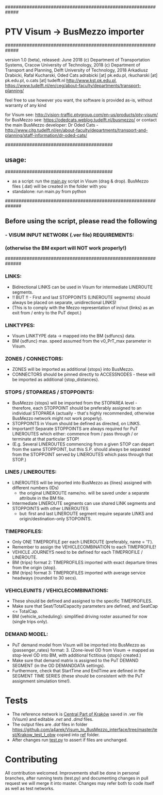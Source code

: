 #############################################################
#              PTV Visum -> BusMezzo importer              ##
#############################################################

version 1.0 (beta), released: June 2018
(c) Department of Transportation Systems, Cracow University of Technology, 2018
(c) Department of Transport and Planning, Delft University of Technology, 2018
Arkadiusz Drabicki, Rafal Kucharski, Oded Cats
adrabicki [at] pk.edu.pl, rkucharski [at] pk.edu.pl, o.cats [at] tudelft.nl
http://www.kst.pk.edu.pl, https://www.tudelft.nl/en/ceg/about-faculty/departments/transport-planning/

feel free to use however you want, the software is provided as-is, without warranty of any kind

for Visum see: http://vision-traffic.ptvgroup.com/en-us/products/ptv-visum/
for BusMezzo see: https://odedcats.weblog.tudelft.nl/busmezzo/
or contact the main BusMezzo developer:
Dr Oded Cats - http://www.citg.tudelft.nl/en/about-faculty/departments/transport-and-planning/staff-information/dr-oded-cats/


########################################
##               usage:                ##
########################################

* as a script:
run the [main.py](https://github.com/a4arek/Visum_to_BusMezzo_interface/blob/master/main.py) script in Visum (drag & drop).
BusMezzo files (.dat) will be created in the folder with you
* standalone: run main.py from python 


##############################################################
##     Before using the script, please read the following    ##
###     - VISUM INPUT NETWORK (.ver file) REQUIREMENTS:       ##
###     (otherwise the BM export will NOT work properly!)     ##
##############################################################

### LINKS:
- Bidirectional LINKS can be used in Visum for intermediate LINEROUTE segments.
- !! BUT !! - First and last STOPPOINTS (LINEROUTE segments) should always be placed on separate, unidirectional LINKS!
- (This is to comply with the Mezzo representation of in/out {links} as an exit from / entry to the PuT depot.)

### LINKTYPES:
- Visum LINKTYPE data -> mapped into the BM {sdfuncs} data.
- BM {sdfunc} max. speed assumed from the v0_PrT_max parameter in Visum.

### ZONES / CONNECTORS:
- ZONES will be imported as additional {stops} into BusMezzo.
- CONNECTORS should be pinned directly to ACCESSNODES - these will be imported as additional {stop_distances}.

### STOPS / STOPAREAS / STOPPOINTS:
- BusMezzo {stops} will be imported from the STOPAREA level - therefore, each STOPPOINT should be preferably assigned
  to an individual STOPAREA (actually - that's highly recommended, otherwise BusMezzo network might not work properly).
- STOPPOINTS in Visum should be defined as directed, on LINKS.
- Important!! Separate STOPPOINTS are always required for PuT LINEROUTES which either:
  commence from / pass through / or terminate at that particular STOP!
- (E.g. Several LINEROUTES commencing from a given STOP can depart from the same STOPPOINT, but this S.P. should
  always be separated from the STOPPOINT served by LINEROUTES which pass through that STOP.)

### LINES / LINEROUTES:
- LINEROUTES will be imported into BusMezzo as {lines} assigned with different numbers (IDs)
  - the original LINEROUTE name/no. will be saved under a separate attribute in the BM file.
- Intermediate LINEROUTE segments can use shared LINK segments and STOPPOINTS with other LINEROUTES
  - but: first and last LINEROUTE segment require separate LINKS and origin/destination-only STOPOINTS.

### TIMEPROFILES:
- Only ONE TIMEPROFILE per each LINEROUTE (preferably, name = '1').
- Remember to assign the VEHICLECOMBINATION to each TIMEPROFILE!
- VEHICLE JOURNEYS need to be defined for each TIMEPROFILE / LINEROUTE.
- BM {trips} format 2: TIMEPROFILES imported with exact departure times from the origin {stop}.
- BM {trips} format 3: TIMEPROFILES imported with average service headways (rounded to 30 secs).

### VEHICLEUNITS / VEHICLECOMBINATIONS:
- These should be defined and assigned to the specific TIMEPROFILES.
- Make sure that Seat/TotalCapacity parameters are defined, and SeatCap <= TotalCap.
- BM {vehicle_scheduling}: simplified driving roster assumed for now (single trips only).

### DEMAND MODEL:
- PuT demand model from Visum will be imported into BusMezzo as {passenger_rates} format: 3.
  (Zone-level OD from Visum -> mapped as stop-level OD into BM, with additional fictitious {stops} created.)
- Make sure that demand matrix is assigned to the PuT DEMAND SEGMENT (in the OD DEMANDDATA settings).
- Furthermore, check that StartTime and EndTime are defined in the SEGMENT TIME SERIES (these should be consistent
  with the PuT assignment simulation time!).
  
# Tests
  
 * The reference network is [Central Part of Kraków](https://github.com/a4arek/Visum_to_BusMezzo_interface/blob/master/test/Krakow_test_I_obw/KRK_test1.ver) saved in .ver file (Visum) and editable _.net_ and _.dmd_ files. 
 * The output files are _.dat_ files in folder https://github.com/a4arek/Visum_to_BusMezzo_interface/tree/master/test/Krakow_test_I_obw copied into [ref](https://github.com/a4arek/Visum_to_BusMezzo_interface/tree/master/test/Krakow_test_I_obw/ref) folder.
 * After changes run [test.py](https://github.com/a4arek/Visum_to_BusMezzo_interface/blob/master/test.py) to assert if files are unchanged. 
 
 # Contributing
 
 All contribution welcomed. 
 Improvements shall be done in personal branches, after running tests (test.py) and documenting changes in pull request we will merge it into master.
 Changes may refer both to code itself as well as test networks.
